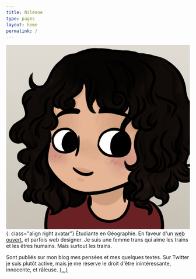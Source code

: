```yaml
---
title: Niléane
type: pages
layout: home
permalink: /
---
```

![Ma tête toute fière. Ou quelque chose du genre.](/images/layout/logos/byIndy-@Trefle_IX.jpg){: class="align right avatar"} Étudiante en Géographie. En faveur d'un [web ouvert](https://www.mozilla.org/fr/about/manifesto/), et parfois web designer. Je suis une femme trans qui aime les trains et les êtres humains. Mais surtout les trains.

Sont publiés sur mon blog mes pensées et mes quelques textes. Sur Twitter je suis plutôt active, mais je me réserve le droit d'être inintéressante, innocente, et râleuse. [(...)](/fr/about)

<!--<span style="opacity:.5;"><span class="octicon octicon-location"></span> Lyon, France.</span>-->
